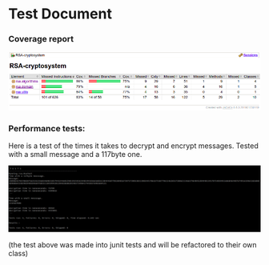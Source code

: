 # Test Document

### Coverage report

<img src=https://github.com/LauriKajakko/RSA-cryptosystem/blob/main/Documentation/images/Screenshot%20from%202020-12-04%2016-23-38.png />

### Performance tests:

Here is a test of the times it takes to decrypt and encrypt messages. Tested with a small message and a 117byte one.

<img src=https://github.com/LauriKajakko/RSA-cryptosystem/blob/main/Documentation/images/performancetest_week4.png />

(the test above was made into junit tests and will be refactored to their own class)
